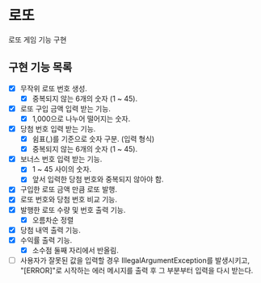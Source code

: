 # 로또

로또 게임 기능 구현

## 구현 기능 목록

- [x] 무작위 로또 번호 생성.
    -  [x] 중복되지 않는 6개의 숫자 (1 ~ 45).
- [x] 로또 구입 금액 입력 받는 기능.
    - [x] 1,000으로 나누어 떨어지는 숫자.
- [x] 당첨 번호 입력 받는 기능.
    - [x] 쉼표(,)를 기준으로 숫자 구분. (입력 형식)
    - [x] 중복되지 않는 6개의 숫자 (1 ~ 45).
- [x] 보너스 번호 입력 받는 기능.
    - [x] 1 ~ 45 사이의 숫자.
    - [x] 앞서 입력한 당첨 번호와 중복되지 않아야 함.
- [x] 구입한 로또 금액 만큼 로또 발행.
- [x] 로또 번호와 당첨 번호 비교 기능.
- [x] 발행한 로또 수량 및 번호 출력 기능.
    - [x] 오름차순 정렬
- [x] 당첨 내역 출력 기능.
- [x] 수익률 출력 기능.
    - [x] 소수점 둘째 자리에서 반올림.
- [ ] 사용자가 잘못된 값을 입력할 경우 IllegalArgumentException를 발생시키고,
  <br>"[ERROR]"로 시작하는 에러 메시지를 출력 후 그 부분부터 입력을 다시 받는다. 